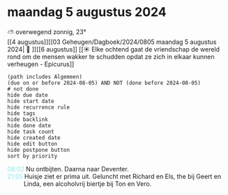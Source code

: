 # maandag 5 augustus 2024

⛅ overwegend zonnig, 23°<br>[[4 augustus]][[03 Geheugen/Dagboek/2024/0805 maandag 5 augustus 2024| 📓 ]][[6 augustus]]
[[☀️ Elke ochtend gaat de vriendschap de wereld rond om de mensen wakker te schudden opdat ze zich in elkaar kunnen verheugen - Epicurus]]
```tasks
(path includes Algemeen)
(due on or before 2024-08-05) AND NOT (done before 2024-08-05)
# not done
hide due date
hide start date
hide recurrence rule
hide tags
hide backlink
hide done date
hide task count
hide created date
hide edit button
hide postpone button 
sort by priority 
```
<p style="padding-left: 2.7em; text-indent: -2.7em; margin: 0"><font color=#8be9f1>08:02</font>  Nu ontbijten. Daarna naar Deventer. </p>   
<p style="padding-left: 2.7em; text-indent: -2.7em; margin: 0"><font color=#8be9f1>21:05</font>  Huisje ziet er prima uit. Geluncht met Richard en Els, the bij Geert en Linda, een alcoholvrij biertje bij Ton en Vero. </p>   